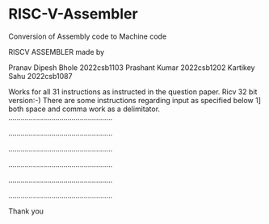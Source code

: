 # RISC-V-Assembler
Conversion of Assembly code to Machine code

RISCV ASSEMBLER made by

Pranav Dipesh Bhole 2022csb1103
Prashant Kumar 2022csb1202
Kartikey Sahu 2022csb1087

Works for all 31 instructions as instructed in the question paper. Ricv 32 bit version:-)
There are some instructions regarding input as specified below 
1] both space and comma work as a delimitator.
...................................................

...................................................

...................................................

...................................................

...................................................

...................................................

Thank you 
